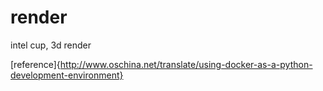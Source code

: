 # render
intel cup, 3d render

[reference]{http://www.oschina.net/translate/using-docker-as-a-python-development-environment}
